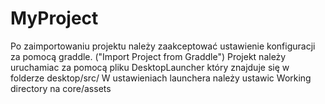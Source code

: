 # MyProject
Po zaimportowaniu projektu należy zaakceptować ustawienie konfiguracji za pomocą graddle. ("Import Project from Graddle")
Projekt należy uruchamiac za pomocą pliku DesktopLauncher który znajduje się w folderze desktop/src/
W ustawieniach launchera należy ustawic Working directory na core/assets
